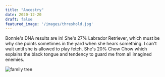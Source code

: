 ```yaml
---
title: "Ancestry"
date: 2020-12-20
draft: false
featured_image: '/images/threshold.jpg'
---
```


Bonnie's DNA results are in! She's 27% Labrador Retriever, which must be why she points sometimes in the yard when she hears something. I can't wait until she is allowed to play fetch. She's 20% Chow Chow which explains the black tongue and tendency to guard me from all imagined enemies.




![family tree](/images/dna.png)
